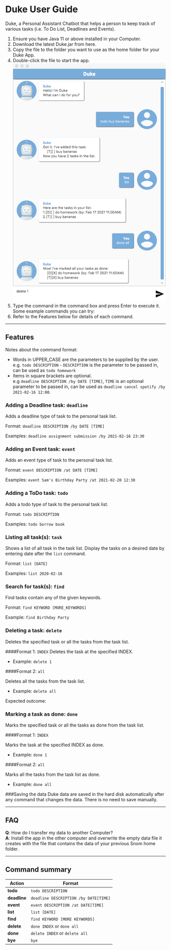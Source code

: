 # Duke User Guide
Duke, a Personal Assistant Chatbot that helps a person to keep track of various tasks (i.e. To Do List, Deadlines and Events).
1. Ensure you have Java 11 or above installed in your Computer.
1. Download the latest Duke.jar from here.
1. Copy the file to the folder you want to use as the home folder for your Duke App.
1. Double-click the file to start the app.
   ![Duke GUI](DukeGUI.png)
1. Type the command in the command box and press Enter to execute it.
   Some example commands you can try:
1. Refer to the Features below for details of each command.

--------------------------------------------------------------------------------------------------------------------
## Features
Notes about the command format:
- Words in UPPER_CASE are the parameters to be supplied by the user.<br>
e.g. `todo DESCRIPTION` - `DESCRIPTION` is the parameter to be passed in, can be used as `todo homework`
- Items in square brackets are optional.<br>
e.g `deadline DESCRIPTION /by DATE [TIME]`, `TIME` is an optional parameter to be passed in, can be used as `deadline cancel spotify /by 2021-02-16 12:00`.
  
### Adding a Deadline task: `deadline`
Adds a deadline type of task to the personal task list.

Format: `deadline DESCRIPTION /by DATE [TIME]`

Examples: `deadline assignment submission /by 2021-02-16 23:30`

### Adding an Event task: `event`
Adds an event type of task to the personal task list.

Format: `event DESCRIPTION /at DATE [TIME]`

Examples: `event Sam's Birthday Party /at 2021-02-20 12:30`

### Adding a ToDo task: `todo`
Adds a todo type of task to the personal task list.

Format: `todo DESCRIPTION`

Examples: `todo borrow book`

### Listing all task(s): `task`
Shows a list of all task in the task list. Display the tasks on a desired date by entering date after the `list` command.

Format: `list [DATE]`

Examples: `list 2020-02-16`

### Search for task(s): `find`
Find tasks contain any of the given keywords.

Format: `find KEYWORD [MORE_KEYWORDS]`

Example: `find Birthday Party`

### Deleting a task: `delete`
Deletes the specified task or all the tasks from the task list.

####Format 1: `INDEX`
Deletes the task at the specified INDEX. 
- Example: `delete 1`

####Format 2: `all`

Deletes all the tasks from the task list. 
- Example: `delete all`

Expected outcome:

### Marking a task as done: `done`
Marks the specified task or all the tasks as done from the task list.

####Format 1: `INDEX`

Marks the task at the specified INDEX as done.  
- Example: `done 1`

####Format 2: `all`

Marks all the tasks from the task list as done. 
- Example: `done all`

###Saving the data
Duke data are saved in the hard disk automatically after any command that changes the data. There is no need to save manually.

--------------------------------------------------------------------------------------------------------------------

## FAQ
**Q**: How do I transfer my data to another Computer?<br>
**A**: Install the app in the other computer and overwrite the empty data file
it creates with the file that contains the data of your previous Snom home folder.

--------------------------------------------------------------------------------------------------------------------

## Command summary

Action | Format
--------|------------------
**todo** | `todo DESCRIPTION`
**deadline** | `deadline DESCRIPTION /by DATE[TIME]`
**event** | `event DESCRIPTION /at DATE[TIME]`
**list** | `list [DATE]`
**find** | `find KEYWORD [MORE KEYWORDS]`
**delete** | `done INDEX` or `done all`
**done** | `delete INDEX` or `delete all`
**bye** | `bye`